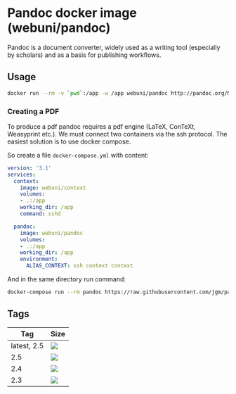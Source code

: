 Pandoc docker image (webuni/pandoc)
===================================

Pandoc is a document converter, widely used as a writing tool (especially by scholars) and as a basis for publishing
workflows.

Usage
-----

```bash
docker run --rm -v `pwd`:/app -w /app webuni/pandoc http://pandoc.org/MANUAL.html -t markdown
```

### Creating a PDF

To produce a pdf pandoc requires a pdf engine (LaTeX, ConTeXt, Weasyprint etc.). We must connect
two containers via the ssh protocol. The easiest solution is to use docker compose.

So create a file `docker-compose.yml` with content:
```yaml
version: '3.1'
services:
  context:
    image: webuni/context
    volumes:
    - .:/app
    working_dir: /app
    command: sshd

  pandoc:
    image: webuni/pandoc
    volumes:
    - .:/app
    working_dir: /app
    environment:
      ALIAS_CONTEXT: ssh context context
```

And in the same directory run command:
```bash
docker-compose run --rm pandoc https://raw.githubusercontent.com/jgm/pandoc/master/MANUAL.txt -t context -o manual.pdf
```

Tags
----

 Tag         | Size
 ----------- | ----
 latest, 2.5 | [![](https://images.microbadger.com/badges/image/webuni/pandoc.svg)](https://microbadger.com/images/webuni/pandoc)
 2.5         | [![](https://images.microbadger.com/badges/image/webuni/pandoc:2.5.svg)](https://microbadger.com/images/webuni/pandoc:2.5)
 2.4         | [![](https://images.microbadger.com/badges/image/webuni/pandoc:2.4.svg)](https://microbadger.com/images/webuni/pandoc:2.4)
 2.3         | [![](https://images.microbadger.com/badges/image/webuni/pandoc:2.3.svg)](https://microbadger.com/images/webuni/pandoc:2.3)
